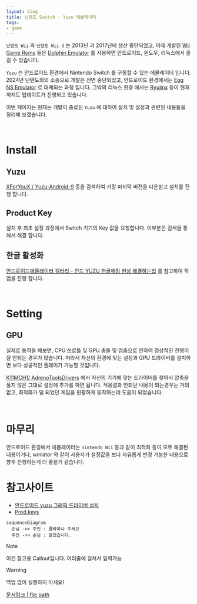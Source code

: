 ```yaml
---
layout: blog
title: 닌텐도 Switch - Yuzu 에뮬레이터
tags:
- game
---
```


`닌텐도 Wii` 와 `닌텐도 Wii U` 는 2013년 과 2017년에 생산 중단되었고, 이때 개발된 [Wii Game Roms](https://myrient.erista.me/files/Redump/Nintendo%20-%20Wii%20-%20NKit%20RVZ%20[zstd-19-128k]/) 들은 [Dolphin Emulator](https://kr.dolphin-emu.org/) 를 사용하면 안드로이드, 윈도우, 리눅스에서 즐길 수 있습니다.

`Yuzu` 는 안드로이드 환경에서 Nintendo Switch 를 구동할 수 있는 에뮬레이터 입니다. 2024년 닌텐도와의 소송으로 개발은 전면 중단되었고, 안드로이드 환경에서는 [Egg NS Emulator](https://eggnsemulator.com/home/) 로 대체되는 과정 입니다. 그밖의 리눅스 환경 에서는 [Ryujinx](https://github.com/Ryubing/Ryujinx) 등이 현재까지도 업데이트가 진행되고 있습니다.

이번 페이지는 현재는 개발이 종료된 `Yuzu` 에 대하여 설치 및 설정과 관련된 내용들을 정리해 보겠습니다.

<br/>

# Install
## Yuzu
[XForYouX / Yuzu-Android-9](https://github.com/XForYouX/Yuzu-Android-9/releases/tag/Alpha-V.24) 등을 검색하여 가장 마지막 버젼을 다운받고 설치를 진행 합니다.

## Product Key
설치 후 최초 설정 과정에서 Switch 기기의 Key 값을 요청합니다. 이부분은 검색을 통해서 해결 합니다.

## 한글 활성화
[안드로이드에뮬레이터 갤러리 - 안드 YUZU 한글깨짐 현상 해결하는법](https://gall.dcinside.com/mgallery/board/view/?id=androemu&no=1571) 를 참고하여 작업을 진행 합니다.

<br/>

# Setting
## GPU
실제로 동작을 해보면, CPU 쓰로틀 및 GPU 충돌 및 멈춤으로 인하여 정상적인 진행이 잘 안되는 경우가 많습니다. 따라서 자신의 환경에 맞는 설정과 GPU 드라이버를 설치하면 보다 성공적인 플레이가 가능할 것입니다.

[K11MCH1/ AdrenoToolsDrivers](https://github.com/K11MCH1/AdrenoToolsDrivers/releases) 에서 자신의 기기에 맞는 드라이버를 찾아서 압축을 풀지 않은 그대로 설정에 추가를 하면 됩니다. 적용결과 안되던 내용이 되는경우는 거의 없고, 최적화가 덜 되었던 게임을 원활하게 동작하는데 도움이 되었습니다.

<br/>

# 마무리
안드로이드 환경에서 에뮬레이터는 `nintendo Wii` 등과 같이 최적화 등이 모두 해결된 내용이거나, winlator 와 같이 사용자가 설정값을 보다 자유롭게 변경 가능한 내용으로 향후 진행하는게 더 좋을거 같습니다.

# 참고사이트
- [안드로이드 yuzu 그래픽 드라이버 설치](https://jabda-blog.tistory.com/entry/yuzu-driver)
- [Prod.keys](https://prodkeys.net/yuzu-prod-keys-v9/)


```mermaid
sequenceDiagram
  손님 ->> 주인 : 콜라하나 주세요
  주인 ->> 손님 : 알겠습니다.
```
> [!note]
> 이건 참고용 Callout입니다.
> 여러줄에 걸쳐서 입력가능

> [!WARNING]
> 백업 없이 실행하지 마세요!


[문서링크 | file path](https://google.com)


